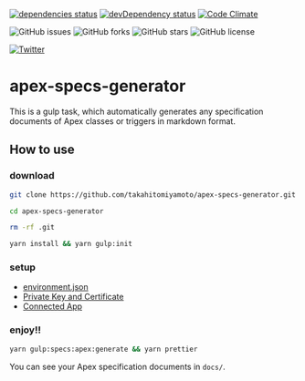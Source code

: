 [![dependencies status](https://david-dm.org/takahitomiyamoto/apex-specs-generator.svg)](https://david-dm.org/takahitomiyamoto/apex-specs-generator)
[![devDependency status](https://david-dm.org/takahitomiyamoto/apex-specs-generator/dev-status.svg)](https://david-dm.org/takahitomiyamoto/apex-specs-generator#info=devDependencies)
[![Code Climate](https://codeclimate.com/github/takahitomiyamoto/apex-specs-generator.svg)](https://codeclimate.com/github/takahitomiyamoto/apex-specs-generator)

![GitHub issues](https://img.shields.io/github/issues/takahitomiyamoto/apex-specs-generator)
![GitHub forks](https://img.shields.io/github/forks/takahitomiyamoto/apex-specs-generator)
![GitHub stars](https://img.shields.io/github/stars/takahitomiyamoto/apex-specs-generator)
![GitHub license](https://img.shields.io/github/license/takahitomiyamoto/apex-specs-generator?color=blue)

<a href="https://twitter.com/intent/tweet?text=Happy Coding!!&url=https%3A%2F%2Fgithub.com%2Ftakahitomiyamoto%2Fapex-specs-generator"><img alt="Twitter" src="https://img.shields.io/twitter/url?style=social&url=https%3A%2F%2Fgithub.com%2Ftakahitomiyamoto%2Fapex-specs-generator"></a>

# apex-specs-generator

This is a gulp task, which automatically generates any specification documents of Apex classes or triggers in markdown format.

## How to use

### download

```sh
git clone https://github.com/takahitomiyamoto/apex-specs-generator.git

cd apex-specs-generator

rm -rf .git

yarn install && yarn gulp:init
```

### setup

- [environment.json](https://github.com/takahitomiyamoto/sfdx-gulp-manifest#environmentjson)
- [Private Key and Certificate](https://github.com/takahitomiyamoto/sfdx-gulp-manifest#private-key-and-certificate)
- [Connected App](https://github.com/takahitomiyamoto/sfdx-gulp-manifest#connected-app)

### enjoy!!

```sh
yarn gulp:specs:apex:generate && yarn prettier
```

You can see your Apex specification documents in `docs/`.
